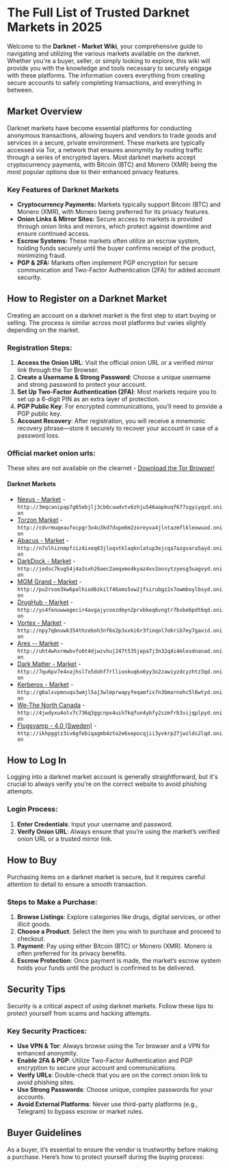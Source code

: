 # The Full List of Trusted Darknet Markets in 2025

Welcome to the **Darknet - Market Wiki**, your comprehensive guide to navigating and utilizing the various markets available on the darknet. Whether you're a buyer, seller, or simply looking to explore, this wiki will provide you with the knowledge and tools necessary to securely engage with these platforms. The information covers everything from creating secure accounts to safely completing transactions, and everything in between.

## Market Overview

Darknet markets have become essential platforms for conducting anonymous transactions, allowing buyers and vendors to trade goods and services in a secure, private environment. These markets are typically accessed via Tor, a network that ensures anonymity by routing traffic through a series of encrypted layers. Most darknet markets accept cryptocurrency payments, with Bitcoin (BTC) and Monero (XMR) being the most popular options due to their enhanced privacy features.

### Key Features of Darknet Markets
- **Cryptocurrency Payments:** Markets typically support Bitcoin (BTC) and Monero (XMR), with Monero being preferred for its privacy features.
- **Onion Links & Mirror Sites:** Secure access to markets is provided through onion links and mirrors, which protect against downtime and ensure continued access.
- **Escrow Systems:** These markets often utilize an escrow system, holding funds securely until the buyer confirms receipt of the product, minimizing fraud.
- **PGP & 2FA:** Markets often implement PGP encryption for secure communication and Two-Factor Authentication (2FA) for added account security.

## How to Register on a Darknet Market

Creating an account on a darknet market is the first step to start buying or selling. The process is similar across most platforms but varies slightly depending on the market.

### Registration Steps:
1. **Access the Onion URL**: Visit the official onion URL or a verified mirror link through the Tor Browser.
2. **Create a Username & Strong Password**: Choose a unique username and strong password to protect your account.
3. **Set Up Two-Factor Authentication (2FA)**: Most markets require you to set up a 6-digit PIN as an extra layer of protection.
4. **PGP Public Key**: For encrypted communications, you’ll need to provide a PGP public key.
5. **Account Recovery**: After registration, you will receive a mnemonic recovery phrase—store it securely to recover your account in case of a password loss.

### Official market onion urls:
These sites are not available on the clearnet - [Download the Tor Browser!](https://www.torproject.org/download/) 


#### Darknet Markets

* [Nexus - Market](http://3mqcanipap7g65ebjlj3cb6cuwdvtv6zhju546aapkuqf677sgyiyqyd.onion) - `http://3mqcanipap7g65ebjlj3cb6cuwdvtv6zhju546aapkuqf677sgyiyqyd.onion`
* [Torzon Market](http://cdvrmuqeaufocpgr3o4u3kd7dxpe6m2zoreyva4jlntazmflkleowuad.onion) - `http://cdvrmuqeaufocpgr3o4u3kd7dxpe6m2zoreyva4jlntazmflkleowuad.onion`
* [Abacus - Market](http://n7olhiznmpfziz4ixeq63jloqxtklaqknlatup3ejcqa7azgvara5ayd.onion) - `http://n7olhiznmpfziz4ixeq63jloqxtklaqknlatup3ejcqa7azgvara5ayd.onion`
* [DarkDock - Market](http://jodsc7kug54j4a3sxh26aec2aeqxmo4kyaz4xv2oosytzyesg3uagvyd.onion) - `http://jodsc7kug54j4a3sxh26aec2aeqxmo4kyaz4xv2oosytzyesg3uagvyd.onion`
* [MGM Grand - Market](http://pu2rsoo3kw6palhiod6zkilf46oms5xw2jfsirubgz2x7owmboylbsyd.onion) - `http://pu2rsoo3kw6palhiod6zkilf46oms5xw2jfsirubgz2x7owmboylbsyd.onion`
* [DrugHub - Market](http://ys4fenuwwagecir4avgajycoozdmyn2prxbkeq6vngtr7bvbe6pdt6qd.onion) - `http://ys4fenuwwagecir4avgajycoozdmyn2prxbkeq6vngtr7bvbe6pdt6qd.onion`
* [Vortex - Market](http://npy7qbnuwk354thzeboh3nf6o2p3xxki6r3finqol7obrib7ey7gavid.onion) - `http://npy7qbnuwk354thzeboh3nf6o2p3xxki6r3finqol7obrib7ey7gavid.onion`
* [Ares -- Market](http://uht4whxrmwbvfo6t4djwzvhuj247t535jepa7j3n32q4i4mlesdnanad.onion) - `http://uht4whxrmwbvfo6t4djwzvhuj247t535jepa7j3n32q4i4mlesdnanad.onion`
* [Dark Matter - Market](http://7qu6pv7e4xajhsl7x5dohf7rllioxkuqkx6yy3o2zawiyzdcyzhtz3qd.onion) - `http://7qu6pv7e4xajhsl7x5dohf7rllioxkuqkx6yy3o2zawiyzdcyzhtz3qd.onion`
* [Kerberos - Market](http://g6alxvpmnuqv3wmjl5aj3wlmprwapyfeqamfix7n3bmarnohc5l6wtyd.onion) - `http://g6alxvpmnuqv3wmjl5aj3wlmprwapyfeqamfix7n3bmarnohc5l6wtyd.onion`
* [We-The North Canada](http://4jwdyxu4olv7c736q3ggcnpx4uih7kqfun4ybfy2szmfrb3vijqplpyd.onion) - `http://4jwdyxu4olv7c736q3ggcnpx4uih7kqfun4ybfy2szmfrb3vijqplpyd.onion`
* [Flugsvamp - 4.0 (Sweden)](http://ikhpggtz3iv6gfebiqagmb4zto2e6xepocqjii3yvkrp27jwzlds2lqd.onion) - `http://ikhpggtz3iv6gfebiqagmb4zto2e6xepocqjii3yvkrp27jwzlds2lqd.onion`



## How to Log In

Logging into a darknet market account is generally straightforward, but it's crucial to always verify you're on the correct website to avoid phishing attempts.

### Login Process:
1. **Enter Credentials**: Input your username and password.
2. **Verify Onion URL**: Always ensure that you’re using the market’s verified onion URL or a trusted mirror link.


## How to Buy

Purchasing items on a darknet market is secure, but it requires careful attention to detail to ensure a smooth transaction.

### Steps to Make a Purchase:
1. **Browse Listings**: Explore categories like drugs, digital services, or other illicit goods.
2. **Choose a Product**: Select the item you wish to purchase and proceed to checkout.
3. **Payment**: Pay using either Bitcoin (BTC) or Monero (XMR). Monero is often preferred for its privacy benefits.
4. **Escrow Protection**: Once payment is made, the market’s escrow system holds your funds until the product is confirmed to be delivered.

## Security Tips

Security is a critical aspect of using darknet markets. Follow these tips to protect yourself from scams and hacking attempts.

### Key Security Practices:
- **Use VPN & Tor**: Always browse using the Tor browser and a VPN for enhanced anonymity.
- **Enable 2FA & PGP**: Utilize Two-Factor Authentication and PGP encryption to secure your account and communications.
- **Verify URLs**: Double-check that you are on the correct onion link to avoid phishing sites.
- **Use Strong Passwords**: Choose unique, complex passwords for your accounts.
- **Avoid External Platforms**: Never use third-party platforms (e.g., Telegram) to bypass escrow or market rules.

## Buyer Guidelines

As a buyer, it’s essential to ensure the vendor is trustworthy before making a purchase. Here’s how to protect yourself during the buying process:
